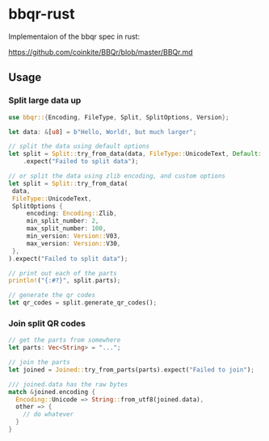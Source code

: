 # bbqr-rust

Implementaion of the bbqr spec in rust:

https://github.com/coinkite/BBQr/blob/master/BBQr.md

## Usage

### Split large data up

```rust
use bbqr::{Encoding, FileType, Split, SplitOptions, Version};

let data: &[u8] = b"Hello, World!, but much larger";

// split the data using default options
let split = Split::try_from_data(data, FileType::UnicodeText, Default::default())
    .expect("Failed to split data");

// or split the data using zlib encoding, and custom options
let split = Split::try_from_data(
 data,
 FileType::UnicodeText,
 SplitOptions {
     encoding: Encoding::Zlib,
     min_split_number: 2,
     max_split_number: 100,
     min_version: Version::V03,
     max_version: Version::V30,
 },
).expect("Failed to split data");

// print out each of the parts
println!("{:#?}", split.parts);

// generate the qr codes
let qr_codes = split.generate_qr_codes();
```

### Join split QR codes

```rust
// get the parts from somewhere
let parts: Vec<String> = "...";

// join the parts
let joined = Joined::try_from_parts(parts).expect("Failed to join");

/// joined.data has the raw bytes
match &joined.encoding {
  Encoding::Unicode => String::from_utf8(joined.data),
  other => {
    // do whatever
  }
}
```

